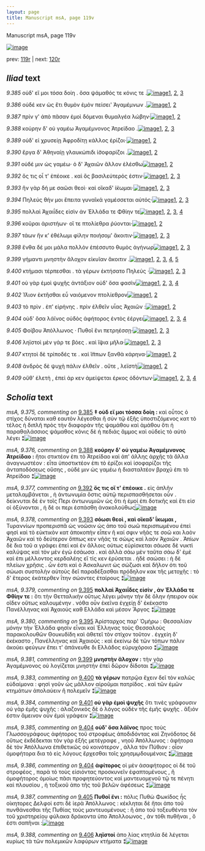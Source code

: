 ```yaml
---
layout: page
title: Manuscript msA, page 119v
---
```


Manuscript msA, page 119v

[![image](http://www.homermultitext.org/iipsrv?OBJ=IIP,1.0&FIF=/project/homer/pyramidal/deepzoom/hmt/vaimg/2017a/VA119VN_0622.tif&WID=100&CVT=JPEG)](http://www.homermultitext.org/ict2/?urn=urn:cite2:hmt:vaimg.2017a:VA119VN_0622)

prev:  [119r](../119r) | next:  [120r](../120r)

## *Iliad* text

*9.385* <a id="9.385"/> οὐδ' εἴ μοι τόσα δοίη . ὅσα ψάμαθός τε κόνις τε .[![image](http://www.homermultitext.org/iipsrv?OBJ=IIP,1.0&FIF=/project/homer/pyramidal/deepzoom/hmt/vaimg/2017a/VA119VN_0622.tif&RGN=0.498,0.2195,0.3577,0.0218&WID=1000&CVT=JPEG)](http://www.homermultitext.org/ict2/?urn=urn:cite2:hmt:vaimg.2017a:VA119VN_0622@0.498,0.2195,0.3577,0.0218)[1](#msA_9.667), [2](#msA_9.375), [3](#msA_9.1)

*9.386* <a id="9.386"/> οὐδέ κεν ὡς ἔτι θυμὸν ἐμὸν πείσει' Ἀγαμέμνων .[![image](http://www.homermultitext.org/iipsrv?OBJ=IIP,1.0&FIF=/project/homer/pyramidal/deepzoom/hmt/vaimg/2017a/VA119VN_0622.tif&RGN=0.496,0.2398,0.3577,0.0218&WID=1000&CVT=JPEG)](http://www.homermultitext.org/ict2/?urn=urn:cite2:hmt:vaimg.2017a:VA119VN_0622@0.496,0.2398,0.3577,0.0218)[1](#msA_9.667), [2](#msA_9.1)

*9.387* <a id="9.387"/> πρίν γ' ἀπὸ πᾶσαν ἐμοὶ δόμεναι θυμαλγέα λώβην·[![image](http://www.homermultitext.org/iipsrv?OBJ=IIP,1.0&FIF=/project/homer/pyramidal/deepzoom/hmt/vaimg/2017a/VA119VN_0622.tif&RGN=0.494,0.2617,0.3727,0.0218&WID=1000&CVT=JPEG)](http://www.homermultitext.org/ict2/?urn=urn:cite2:hmt:vaimg.2017a:VA119VN_0622@0.494,0.2617,0.3727,0.0218)[1](#msA_9.667), [2](#msA_9.1)

*9.388* <a id="9.388"/> κούρην δ' οὐ γαμέω Ἀγαμέμνονος Ἀτρείδαο .[![image](http://www.homermultitext.org/iipsrv?OBJ=IIP,1.0&FIF=/project/homer/pyramidal/deepzoom/hmt/vaimg/2017a/VA119VN_0622.tif&RGN=0.494,0.2789,0.3727,0.0218&WID=1000&CVT=JPEG)](http://www.homermultitext.org/ict2/?urn=urn:cite2:hmt:vaimg.2017a:VA119VN_0622@0.494,0.2789,0.3727,0.0218)[1](#msA_9.667), [2](#msA_9.376), [3](#msA_9.1)

*9.389* <a id="9.389"/> οὐδ' εἰ χρυσείῃ Ἀφροδίτῃ κάλλος ἐρίζοι·[![image](http://www.homermultitext.org/iipsrv?OBJ=IIP,1.0&FIF=/project/homer/pyramidal/deepzoom/hmt/vaimg/2017a/VA119VN_0622.tif&RGN=0.493,0.297,0.3727,0.0218&WID=1000&CVT=JPEG)](http://www.homermultitext.org/ict2/?urn=urn:cite2:hmt:vaimg.2017a:VA119VN_0622@0.493,0.297,0.3727,0.0218)[1](#msA_9.667), [2](#msA_9.1)

*9.390* <a id="9.390"/> ἔργα δ' Ἀθηναίῃ γλαυκώπιδι ἰ̈σοφαρίζοι .[![image](http://www.homermultitext.org/iipsrv?OBJ=IIP,1.0&FIF=/project/homer/pyramidal/deepzoom/hmt/vaimg/2017a/VA119VN_0622.tif&RGN=0.491,0.3165,0.3727,0.0218&WID=1000&CVT=JPEG)](http://www.homermultitext.org/ict2/?urn=urn:cite2:hmt:vaimg.2017a:VA119VN_0622@0.491,0.3165,0.3727,0.0218)[1](#msA_9.667), [2](#msA_9.1)

*9.391* <a id="9.391"/> οὐδέ μιν ὡς γαμέω· ὁ δ' Ἀχαιῶν ἄλλον ἑλέσθω[![image](http://www.homermultitext.org/iipsrv?OBJ=IIP,1.0&FIF=/project/homer/pyramidal/deepzoom/hmt/vaimg/2017a/VA119VN_0622.tif&RGN=0.488,0.3346,0.3727,0.0218&WID=1000&CVT=JPEG)](http://www.homermultitext.org/ict2/?urn=urn:cite2:hmt:vaimg.2017a:VA119VN_0622@0.488,0.3346,0.3727,0.0218)[1](#msA_9.667), [2](#msA_9.1)

*9.392* <a id="9.392"/> ὅς τις οἷ τ' ἐπέοικε . καὶ ὃς βασιλεύτερός ἐστιν·[![image](http://www.homermultitext.org/iipsrv?OBJ=IIP,1.0&FIF=/project/homer/pyramidal/deepzoom/hmt/vaimg/2017a/VA119VN_0622.tif&RGN=0.486,0.3541,0.3727,0.0218&WID=1000&CVT=JPEG)](http://www.homermultitext.org/ict2/?urn=urn:cite2:hmt:vaimg.2017a:VA119VN_0622@0.486,0.3541,0.3727,0.0218)[1](#msA_9.667), [2](#msA_9.377), [3](#msA_9.1)

*9.393* <a id="9.393"/> ἢν γὰρ δή με σαῶσι θεοὶ· καὶ οἴκαδ' ί̈κωμαι·[![image](http://www.homermultitext.org/iipsrv?OBJ=IIP,1.0&FIF=/project/homer/pyramidal/deepzoom/hmt/vaimg/2017a/VA119VN_0622.tif&RGN=0.485,0.3714,0.3727,0.0218&WID=1000&CVT=JPEG)](http://www.homermultitext.org/ict2/?urn=urn:cite2:hmt:vaimg.2017a:VA119VN_0622@0.485,0.3714,0.3727,0.0218)[1](#msA_9.667), [2](#msA_9.378), [3](#msA_9.1)

*9.394* <a id="9.394"/> Πηλεύς θήν μοι ἔπειτα γυναῖκά γαμέσσεται αὐτός·[![image](http://www.homermultitext.org/iipsrv?OBJ=IIP,1.0&FIF=/project/homer/pyramidal/deepzoom/hmt/vaimg/2017a/VA119VN_0622.tif&RGN=0.501,0.3925,0.3918,0.0218&WID=1000&CVT=JPEG)](http://www.homermultitext.org/ict2/?urn=urn:cite2:hmt:vaimg.2017a:VA119VN_0622@0.501,0.3925,0.3918,0.0218)[1](#msA_9.667), [2](#msAim_9.390), [3](#msA_9.1)

*9.395* <a id="9.395"/> πολλαὶ Ἀχαιΐδες εἰσὶν ἀν Ἑλλάδα τε Φθίην τε[![image](http://www.homermultitext.org/iipsrv?OBJ=IIP,1.0&FIF=/project/homer/pyramidal/deepzoom/hmt/vaimg/2017a/VA119VN_0622.tif&RGN=0.498,0.4098,0.3928,0.0218&WID=1000&CVT=JPEG)](http://www.homermultitext.org/ict2/?urn=urn:cite2:hmt:vaimg.2017a:VA119VN_0622@0.498,0.4098,0.3928,0.0218)[1](#msA_9.667), [2](#msA_9.379), [3](#msA_9.380), [4](#msA_9.1)

*9.396* <a id="9.396"/> κοῦραι ἀριστήων· οἵ τε πτολίεθρα ῥύονται·[![image](http://www.homermultitext.org/iipsrv?OBJ=IIP,1.0&FIF=/project/homer/pyramidal/deepzoom/hmt/vaimg/2017a/VA119VN_0622.tif&RGN=0.496,0.4286,0.3928,0.0218&WID=1000&CVT=JPEG)](http://www.homermultitext.org/ict2/?urn=urn:cite2:hmt:vaimg.2017a:VA119VN_0622@0.496,0.4286,0.3928,0.0218)[1](#msA_9.667), [2](#msA_9.1)

*9.397* <a id="9.397"/> τάων ἥν κ' ἐθέλωμι φίλην ποιήσομ' ἄκοιτιν·[![image](http://www.homermultitext.org/iipsrv?OBJ=IIP,1.0&FIF=/project/homer/pyramidal/deepzoom/hmt/vaimg/2017a/VA119VN_0622.tif&RGN=0.501,0.4474,0.3928,0.0218&WID=1000&CVT=JPEG)](http://www.homermultitext.org/ict2/?urn=urn:cite2:hmt:vaimg.2017a:VA119VN_0622@0.501,0.4474,0.3928,0.0218)[1](#msA_9.667), [2](#msAim_9.391), [3](#msA_9.1)

*9.398* <a id="9.398"/> ἔνθα δέ μοι μάλα πολλὸν ἐπέσσυτο θυμὸς ἀγήνωρ[![image](http://www.homermultitext.org/iipsrv?OBJ=IIP,1.0&FIF=/project/homer/pyramidal/deepzoom/hmt/vaimg/2017a/VA119VN_0622.tif&RGN=0.5,0.4647,0.3928,0.0218&WID=1000&CVT=JPEG)](http://www.homermultitext.org/ict2/?urn=urn:cite2:hmt:vaimg.2017a:VA119VN_0622@0.5,0.4647,0.3928,0.0218)[1](#msA_9.667), [2](#msA_9.382), [3](#msA_9.1)

*9.399* <a id="9.399"/> γήμαντι μνηστὴν ἄλοχον εἰκυῖαν ἄκοιτιν .[![image](http://www.homermultitext.org/iipsrv?OBJ=IIP,1.0&FIF=/project/homer/pyramidal/deepzoom/hmt/vaimg/2017a/VA119VN_0622.tif&RGN=0.488,0.4872,0.3928,0.0218&WID=1000&CVT=JPEG)](http://www.homermultitext.org/ict2/?urn=urn:cite2:hmt:vaimg.2017a:VA119VN_0622@0.488,0.4872,0.3928,0.0218)[1](#msA_9.381), [2](#msA_9.667), [3](#msAext_9.396), [4](#msAim_9.393), [5](#msA_9.1)

*9.400* <a id="9.400"/> κτήμασι τέρπεσθαι . τὰ γέρων ἐκτήσατο Πηλεύς ·[![image](http://www.homermultitext.org/iipsrv?OBJ=IIP,1.0&FIF=/project/homer/pyramidal/deepzoom/hmt/vaimg/2017a/VA119VN_0622.tif&RGN=0.507,0.503,0.4068,0.0248&WID=1000&CVT=JPEG)](http://www.homermultitext.org/ict2/?urn=urn:cite2:hmt:vaimg.2017a:VA119VN_0622@0.507,0.503,0.4068,0.0248)[1](#msA_9.667), [2](#msA_9.383), [3](#msA_9.1)

*9.401* <a id="9.401"/> οὐ γὰρ ἐμοὶ ψυχῆς ἀντάξιον οὐδ' ὅσα φασὶν[![image](http://www.homermultitext.org/iipsrv?OBJ=IIP,1.0&FIF=/project/homer/pyramidal/deepzoom/hmt/vaimg/2017a/VA119VN_0622.tif&RGN=0.502,0.5233,0.4068,0.0248&WID=1000&CVT=JPEG)](http://www.homermultitext.org/ict2/?urn=urn:cite2:hmt:vaimg.2017a:VA119VN_0622@0.502,0.5233,0.4068,0.0248)[1](#msA_9.667), [2](#msAint_9.395), [3](#msA_9.384), [4](#msA_9.1)

*9.402* <a id="9.402"/> Ί̈λιον ἐκτῆσθαι εὖ ναιόμενον πτολίεθρον[![image](http://www.homermultitext.org/iipsrv?OBJ=IIP,1.0&FIF=/project/homer/pyramidal/deepzoom/hmt/vaimg/2017a/VA119VN_0622.tif&RGN=0.5,0.5429,0.4068,0.0248&WID=1000&CVT=JPEG)](http://www.homermultitext.org/ict2/?urn=urn:cite2:hmt:vaimg.2017a:VA119VN_0622@0.5,0.5429,0.4068,0.0248)[1](#msA_9.667), [2](#msA_9.1)

*9.403* <a id="9.403"/> τὸ πρὶν . ἐπ' εἰρήνης . πρὶν ἐλθεῖν υἷας Ἀχαιῶν :[![image](http://www.homermultitext.org/iipsrv?OBJ=IIP,1.0&FIF=/project/homer/pyramidal/deepzoom/hmt/vaimg/2017a/VA119VN_0622.tif&RGN=0.496,0.5639,0.4068,0.0248&WID=1000&CVT=JPEG)](http://www.homermultitext.org/ict2/?urn=urn:cite2:hmt:vaimg.2017a:VA119VN_0622@0.496,0.5639,0.4068,0.0248)[1](#msA_9.667), [2](#msA_9.1)

*9.404* <a id="9.404"/> οὐδ' ὅσα λάϊνος οὐδὸς ἀφήτορος ἐντὸς ἐέργει[![image](http://www.homermultitext.org/iipsrv?OBJ=IIP,1.0&FIF=/project/homer/pyramidal/deepzoom/hmt/vaimg/2017a/VA119VN_0622.tif&RGN=0.501,0.5805,0.4068,0.0248&WID=1000&CVT=JPEG)](http://www.homermultitext.org/ict2/?urn=urn:cite2:hmt:vaimg.2017a:VA119VN_0622@0.501,0.5805,0.4068,0.0248)[1](#msA_9.667), [2](#msA_9.386), [3](#msA_9.385), [4](#msA_9.1)

*9.405* <a id="9.405"/> Φοίβου Ἀπόλλωνος · Πυθοῖ ἔνι πετρηέσσῃ·[![image](http://www.homermultitext.org/iipsrv?OBJ=IIP,1.0&FIF=/project/homer/pyramidal/deepzoom/hmt/vaimg/2017a/VA119VN_0622.tif&RGN=0.496,0.6023,0.4068,0.0248&WID=1000&CVT=JPEG)](http://www.homermultitext.org/ict2/?urn=urn:cite2:hmt:vaimg.2017a:VA119VN_0622@0.496,0.6023,0.4068,0.0248)[1](#msA_9.667), [2](#msA_9.387), [3](#msA_9.1)

*9.406* <a id="9.406"/> ληϊστοὶ μὲν γάρ τε βόες . καὶ ἴ̈φια μῆλα·[![image](http://www.homermultitext.org/iipsrv?OBJ=IIP,1.0&FIF=/project/homer/pyramidal/deepzoom/hmt/vaimg/2017a/VA119VN_0622.tif&RGN=0.493,0.6188,0.4068,0.0248&WID=1000&CVT=JPEG)](http://www.homermultitext.org/ict2/?urn=urn:cite2:hmt:vaimg.2017a:VA119VN_0622@0.493,0.6188,0.4068,0.0248)[1](#msA_9.667), [2](#msA_9.1), [3](#msA_9.388)

*9.407* <a id="9.407"/> κτητοὶ δὲ τρίποδές τε . καὶ ἵ̈ππων ξανθὰ κάρηνα·[![image](http://www.homermultitext.org/iipsrv?OBJ=IIP,1.0&FIF=/project/homer/pyramidal/deepzoom/hmt/vaimg/2017a/VA119VN_0622.tif&RGN=0.503,0.6346,0.4068,0.0248&WID=1000&CVT=JPEG)](http://www.homermultitext.org/ict2/?urn=urn:cite2:hmt:vaimg.2017a:VA119VN_0622@0.503,0.6346,0.4068,0.0248)[1](#msA_9.667), [2](#msA_9.1)

*9.408* <a id="9.408"/> ἀνδρὸς δὲ ψυχὴ πάλιν ἐλθεῖν . οὔτε , λεϊστὴ[![image](http://www.homermultitext.org/iipsrv?OBJ=IIP,1.0&FIF=/project/homer/pyramidal/deepzoom/hmt/vaimg/2017a/VA119VN_0622.tif&RGN=0.503,0.6511,0.4068,0.0248&WID=1000&CVT=JPEG)](http://www.homermultitext.org/ict2/?urn=urn:cite2:hmt:vaimg.2017a:VA119VN_0622@0.503,0.6511,0.4068,0.0248)[1](#msA_9.667), [2](#msA_9.1)

*9.409* <a id="9.409"/> οὔθ' ἑλετὴ , ἐπεὶ άρ κεν ἀμείψεται έρκος ὀδόντων·[![image](http://www.homermultitext.org/iipsrv?OBJ=IIP,1.0&FIF=/project/homer/pyramidal/deepzoom/hmt/vaimg/2017a/VA119VN_0622.tif&RGN=0.503,0.6737,0.4068,0.0248&WID=1000&CVT=JPEG)](http://www.homermultitext.org/ict2/?urn=urn:cite2:hmt:vaimg.2017a:VA119VN_0622@0.503,0.6737,0.4068,0.0248)[1](#msA_9.667), [2](#msAim_9.394), [3](#msA_9.389), [4](#msA_9.1)

## *Scholia* text

*msA, 9.375, commenting on* [9.385](#9.385)  <a id="msA_9.375"/> **‡ οὐδ εἴ μοι τόσσα δοίη :** καὶ οὗτος ὁ στίχος δύναται καθ εαυτὸν λέγεσθαι ἢ σὺν τῷ ἑξῆς ὑποστιζόμενος κατ τὸ τέλος ἡ διπλῆ πρὸς τὴν διαφορὰν τῆς ψαμάθου καὶ ἀμάθου ὅτι ἡ παραθαλάσσιος ψάμαθος κόνις δὲ ἡ πεδιάς ἄμμος καὶ οὐδεὶς τὸ αὐτὸ λέγει ⁑[![image](http://www.homermultitext.org/iipsrv?OBJ=IIP,1.0&FIF=/project/homer/pyramidal/deepzoom/hmt/vaimg/2017a/VA119VN_0622.tif&RGN=0.2272,0.1104,0.6807,0.0338&WID=1000&CVT=JPEG)](http://www.homermultitext.org/ict2/?urn=urn:cite2:hmt:vaimg.2017a:VA119VN_0622@0.2272,0.1104,0.6807,0.0338)

*msA, 9.376, commenting on* [9.388](#9.388)  <a id="msA_9.376"/> **κούρην δ' οὐ γαμέω Ἀγαμέμνονος Ἀτρείδαο :** ἤτοι στικτέον ἐπι τὸ Ἀτρείδαο καὶ ἀπ' άλλης ἀρχῆς τὰ ἄλλα ἀναγνωστέον : εἶτα ὑποστικτέον ἐπι τὸ ἐρίζοι καὶ ἰσοφαρίζοι τῆς ἀνταποδόσεως οὔσης , οὐδέ μιν ὡς γαμέω ἠ διασταλτέον βραχὺ ἐπι τὸ Ἀτρείδαο ⁑[![image](http://www.homermultitext.org/iipsrv?OBJ=IIP,1.0&FIF=/project/homer/pyramidal/deepzoom/hmt/vaimg/2017a/VA119VN_0622.tif&RGN=0.2372,0.139,0.6577,0.0248&WID=1000&CVT=JPEG)](http://www.homermultitext.org/ict2/?urn=urn:cite2:hmt:vaimg.2017a:VA119VN_0622@0.2372,0.139,0.6577,0.0248)

*msA, 9.377, commenting on* [9.392](#9.392)  <a id="msA_9.377"/> **ὅς τις οἴ τ' ἐπέοικε .** εἰς ἁπλῆν μεταλαμβάνεται , ἡ ἀντωνυμία ὅστις αὐτῷ περισπασθήσεται οὖν . δείκνυται δὲ ἐν τοῖς Περι ἀντωνυμιῶν ὡς ὅτι ἡ ἐμοί ἐπι δοτικῆς καὶ ἔτι εἱσ οί ὀξύνονται , ἡ δὲ οι περι ἐσπάσθη ἀνακολούθως[![image](http://www.homermultitext.org/iipsrv?OBJ=IIP,1.0&FIF=/project/homer/pyramidal/deepzoom/hmt/vaimg/2017a/VA119VN_0622.tif&RGN=0.2292,0.166,0.6577,0.0285&WID=1000&CVT=JPEG)](http://www.homermultitext.org/ict2/?urn=urn:cite2:hmt:vaimg.2017a:VA119VN_0622@0.2292,0.166,0.6577,0.0285)

*msA, 9.378, commenting on* [9.393](#9.393)  <a id="msA_9.378"/> **σόωσι θεοὶ , καὶ οἴκαδ' ΐκωμαι ,** Τυραννίων προπερισπᾶ ὡς νοῶσιν ὡς ἀπο τοῦ σωῶ περισπωμένου ἐπεὶ φησὶ καὶ τὸ εὐκτικὸν κατ ἀποκοπὴν εἶπεν ῆ καί σφιν νῆάς τε σοῶ και λαὸν Ἀχαιῶν καὶ τὸ δεύτερον ὅππως κεν νῆάς τε σώῳς καὶ λαὸν Ἀχαιῶν . Ἀπίων δὲ δια τοῦ α γράφει ἐπεὶ καὶ ἐν ἄλλοις ούτως εὑρίσκεται σάωσε δὲ νυκτὶ καλύψας καὶ τὸν μὲν ἐγὼ ἐσάωσα . καὶ ἀλλὰ σάω μὲν ταῦτα σάω δ' ἐμὲ καὶ ἐπι μέλλοντος κερδαλέης εἴ τίς κεν ἐρύσεται . ἡδὲ σαώσει : ἡ δὲ πλείων χρῆσις . ὧν ἐστι καὶ ὁ Ἀσκαλωνιτ ὡς σώζωσι καὶ δῆλον ότι τοῦ σώωσι συστολὴν αὐτοὺς δεῖ παραδέξασθαι πρόδηλον κακ τῆς μετοχῆς : τὸ δ' ἕτερος ἐκάτερθεν ΐτην σώοντες ἑταίρους ⁑[![image](http://www.homermultitext.org/iipsrv?OBJ=IIP,1.0&FIF=/project/homer/pyramidal/deepzoom/hmt/vaimg/2017a/VA119VN_0622.tif&RGN=0.2262,0.1976,0.6577,0.151&WID=1000&CVT=JPEG)](http://www.homermultitext.org/ict2/?urn=urn:cite2:hmt:vaimg.2017a:VA119VN_0622@0.2262,0.1976,0.6577,0.151)

*msA, 9.379, commenting on* [9.395](#9.395)  <a id="msA_9.379"/> **πολλαὶ Ἀχαιΐδες εἰσὶν , ἀν Ἑλλάδα τε Φθίην τε :** ὅτι τὴν Θετταλικὴν οὕτως λέγει μόνην τὴν δὲ ὅλην ήπειρον οὐκ οῖδεν οὕτως καλουμένην . νόθα οὖν ἐκεῖνα ἐγχείῃ δ' ἐκέκαστο Πανέλληνας καὶ Ἀχαιούς καθ Ελλάδα καὶ μέσον Ἄργος ⁑[![image](http://www.homermultitext.org/iipsrv?OBJ=IIP,1.0&FIF=/project/homer/pyramidal/deepzoom/hmt/vaimg/2017a/VA119VN_0622.tif&RGN=0.2162,0.3418,0.2352,0.0639&WID=1000&CVT=JPEG)](http://www.homermultitext.org/ict2/?urn=urn:cite2:hmt:vaimg.2017a:VA119VN_0622@0.2162,0.3418,0.2352,0.0639)

*msA, 9.380, commenting on* [9.395](#9.395)  <a id="msA_9.380"/> Ἀρίσταρχος παρ' Ὁμήρω : Θεσσαλίαν μόνην τὴν Ἑλλάδα φησὶν εἶναι καί Ἑλληνας τοὺς Θεσσαλοὺς παρακολουθῶν Θουκυδίδη καὶ ἀθετεῖ τὸν στίχον τοῦτον . ἐγχείη δ' ἑκέκαστο , Πανέλληνας καὶ Ἀχαιούς : καὶ ἐκείνω δὲ τῶν τόπων πάλιν ἀκούει φεύγων ἔπει τ' ἀπάνευθε δι Ελλάδος εὐρυχόροιο ⁑[![image](http://www.homermultitext.org/iipsrv?OBJ=IIP,1.0&FIF=/project/homer/pyramidal/deepzoom/hmt/vaimg/2017a/VA119VN_0622.tif&RGN=0.2162,0.4005,0.2352,0.0639&WID=1000&CVT=JPEG)](http://www.homermultitext.org/ict2/?urn=urn:cite2:hmt:vaimg.2017a:VA119VN_0622@0.2162,0.4005,0.2352,0.0639)

*msA, 9.381, commenting on* [9.399](#9.399)  <a id="msA_9.381"/> **μνηστὴν ἄλοχον :** τὴν γὰρ Ἀγαμέμνονος οὐ λογίζεται μνηστήν ἐπεὶ δῶρον δίδοται ⁑[![image](http://www.homermultitext.org/iipsrv?OBJ=IIP,1.0&FIF=/project/homer/pyramidal/deepzoom/hmt/vaimg/2017a/VA119VN_0622.tif&RGN=0.2192,0.4778,0.2352,0.0316&WID=1000&CVT=JPEG)](http://www.homermultitext.org/ict2/?urn=urn:cite2:hmt:vaimg.2017a:VA119VN_0622@0.2192,0.4778,0.2352,0.0316)

*msA, 9.383, commenting on* [9.400](#9.400)  <a id="msA_9.383"/> **τὰ γέρων** πατρῷα ἔχειν δεῖ τὸν καλῶς εὐδαίμονα : φησὶ γοῦν ὡς μᾶλλον αἱροῦμαι πατρίδος . καὶ τῶν ἐμῶν κτημάτων ἀπολαύειν ἢ πολεμεῖν ⁑[![image](http://www.homermultitext.org/iipsrv?OBJ=IIP,1.0&FIF=/project/homer/pyramidal/deepzoom/hmt/vaimg/2017a/VA119VN_0622.tif&RGN=0.2152,0.5394,0.2352,0.0451&WID=1000&CVT=JPEG)](http://www.homermultitext.org/ict2/?urn=urn:cite2:hmt:vaimg.2017a:VA119VN_0622@0.2152,0.5394,0.2352,0.0451)

*msA, 9.384, commenting on* [9.401](#9.401)  <a id="msA_9.384"/> **οὐ γὰρ ἐμοὶ ψυχῆς** ὅτι τινὲς γράφουσιν οὐ γὰρ ἐμῆς ψυχῆς : ἀλαζονικὸς δὲ ὁ λόγος οὐδὲν τῆς ἐμῆς ψυχῆς . ἄξιόν ἐστιν ἄμεινον οὖν ἐμοὶ γράφειν ⁑[![image](http://www.homermultitext.org/iipsrv?OBJ=IIP,1.0&FIF=/project/homer/pyramidal/deepzoom/hmt/vaimg/2017a/VA119VN_0622.tif&RGN=0.2122,0.5845,0.2352,0.0503&WID=1000&CVT=JPEG)](http://www.homermultitext.org/ict2/?urn=urn:cite2:hmt:vaimg.2017a:VA119VN_0622@0.2122,0.5845,0.2352,0.0503)

*msA, 9.385, commenting on* [9.404](#9.404)  <a id="msA_9.385"/> **οὐδ' ὅσα λάϊνος** προς τοὺς Γλωσσογράφους ἀφήτορος τοῦ στροφέως ἀποδιδόντας καὶ Ζηνόδοτος δὲ οὕτως ἐκδέδεκται τὸν γὰρ ἑξῆς μετέγραφε , νηοῦ Ἀπόλλωνος : ἀφήτορα δὲ τὸν Ἀπόλλωνα ἐπιθετικῶς οὐ κοινότερον , ἀλλα τὸν Πύθιον : οἷον ὁμοφήτορα δια τὸ εἰς λόγους ἔρχεσθαι τοῖς χρησμῳδουμένοις ⁑[![image](http://www.homermultitext.org/iipsrv?OBJ=IIP,1.0&FIF=/project/homer/pyramidal/deepzoom/hmt/vaimg/2017a/VA119VN_0622.tif&RGN=0.2232,0.6319,0.2402,0.0781&WID=1000&CVT=JPEG)](http://www.homermultitext.org/ict2/?urn=urn:cite2:hmt:vaimg.2017a:VA119VN_0622@0.2232,0.6319,0.2402,0.0781)

*msA, 9.386, commenting on* [9.404](#9.404)  <a id="msA_9.386"/> **ἀφίτορος** οἱ μὲν ἀσαφήτορος οἱ δὲ τοῦ στροφέος , παρὰ τὸ τοὺς εἰσιόντας προσκυνεῖν ἐφαπτομένους , ἢ ὀμοφήτορος ὁμοίως πᾶσι προφητεύοντος καὶ μαντευομενοῦ τῷ τε πένητι καὶ πλουσίου , ἡ τοξικοῦ ἀπο τῆς τοῦ βελῶν ἀφέσεως ⁑[![image](http://www.homermultitext.org/iipsrv?OBJ=IIP,1.0&FIF=/project/homer/pyramidal/deepzoom/hmt/vaimg/2017a/VA119VN_0622.tif&RGN=0.2192,0.7077,0.6857,0.0368&WID=1000&CVT=JPEG)](http://www.homermultitext.org/ict2/?urn=urn:cite2:hmt:vaimg.2017a:VA119VN_0622@0.2192,0.7077,0.6857,0.0368)

*msA, 9.387, commenting on* [9.405](#9.405)  <a id="msA_9.387"/> **Πυθοῖ ἔνι :** πόλις Πυθὼ Φωκίδος ἧς οἰκητορες Δελφοί εστι δὲ ἱερὰ Ἀπόλλωνος : κέκληται δὲ ἥτοι ἀπο τοῦ πυνθάνεσθαι τῆς Πυθίας τοὺς μαντευομένους : ἢ ἀπο τοῦ τοξευθέντα τὸν τοῦ χριστηρείου φύλακα δράκοντα ὑπο Ἀπολλοωνος , ἀν τόθι πυθῆναι , ὅ ἐστι σαπῆναι :[![image](http://www.homermultitext.org/iipsrv?OBJ=IIP,1.0&FIF=/project/homer/pyramidal/deepzoom/hmt/vaimg/2017a/VA119VN_0622.tif&RGN=0.2192,0.7303,0.6857,0.0368&WID=1000&CVT=JPEG)](http://www.homermultitext.org/ict2/?urn=urn:cite2:hmt:vaimg.2017a:VA119VN_0622@0.2192,0.7303,0.6857,0.0368)

*msA, 9.388, commenting on* [9.406](#9.406)  <a id="msA_9.388"/> **ληϊστοί** ἀπο λίας κτητλία δὲ λέγεται κυρίως τὰ τῶν πολεμικῶν λαφύρων κτήματα ⁑[![image](http://www.homermultitext.org/iipsrv?OBJ=IIP,1.0&FIF=/project/homer/pyramidal/deepzoom/hmt/vaimg/2017a/VA119VN_0622.tif&RGN=0.3754,0.7521,0.4925,0.0203&WID=1000&CVT=JPEG)](http://www.homermultitext.org/ict2/?urn=urn:cite2:hmt:vaimg.2017a:VA119VN_0622@0.3754,0.7521,0.4925,0.0203)